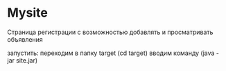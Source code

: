 # Mysite
Cтраница регистрации с возможностью добавлять и просматривать объявления

запустить:
переходим в папку target (cd target)
вводим команду (java -jar site.jar)
